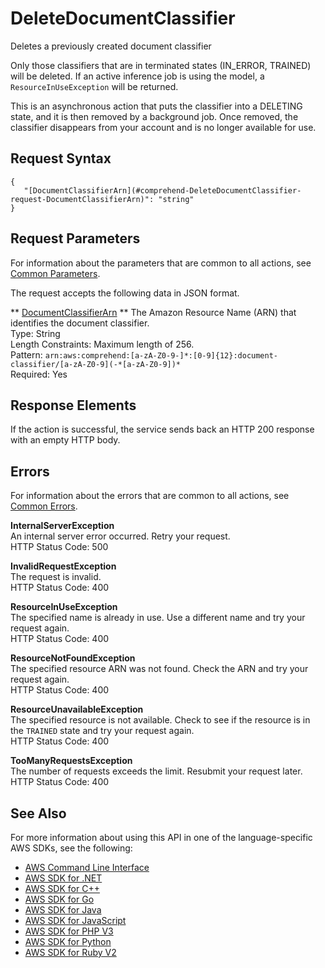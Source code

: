 # DeleteDocumentClassifier<a name="API_DeleteDocumentClassifier"></a>

Deletes a previously created document classifier

Only those classifiers that are in terminated states \(IN\_ERROR, TRAINED\) will be deleted\. If an active inference job is using the model, a `ResourceInUseException` will be returned\.

This is an asynchronous action that puts the classifier into a DELETING state, and it is then removed by a background job\. Once removed, the classifier disappears from your account and is no longer available for use\. 

## Request Syntax<a name="API_DeleteDocumentClassifier_RequestSyntax"></a>

```
{
   "[DocumentClassifierArn](#comprehend-DeleteDocumentClassifier-request-DocumentClassifierArn)": "string"
}
```

## Request Parameters<a name="API_DeleteDocumentClassifier_RequestParameters"></a>

For information about the parameters that are common to all actions, see [Common Parameters](CommonParameters.md)\.

The request accepts the following data in JSON format\.

 ** [DocumentClassifierArn](#API_DeleteDocumentClassifier_RequestSyntax) **   <a name="comprehend-DeleteDocumentClassifier-request-DocumentClassifierArn"></a>
The Amazon Resource Name \(ARN\) that identifies the document classifier\.   
Type: String  
Length Constraints: Maximum length of 256\.  
Pattern: `arn:aws:comprehend:[a-zA-Z0-9-]*:[0-9]{12}:document-classifier/[a-zA-Z0-9](-*[a-zA-Z0-9])*`   
Required: Yes

## Response Elements<a name="API_DeleteDocumentClassifier_ResponseElements"></a>

If the action is successful, the service sends back an HTTP 200 response with an empty HTTP body\.

## Errors<a name="API_DeleteDocumentClassifier_Errors"></a>

For information about the errors that are common to all actions, see [Common Errors](CommonErrors.md)\.

 **InternalServerException**   
An internal server error occurred\. Retry your request\.  
HTTP Status Code: 500

 **InvalidRequestException**   
The request is invalid\.  
HTTP Status Code: 400

 **ResourceInUseException**   
The specified name is already in use\. Use a different name and try your request again\.  
HTTP Status Code: 400

 **ResourceNotFoundException**   
The specified resource ARN was not found\. Check the ARN and try your request again\.  
HTTP Status Code: 400

 **ResourceUnavailableException**   
The specified resource is not available\. Check to see if the resource is in the `TRAINED` state and try your request again\.  
HTTP Status Code: 400

 **TooManyRequestsException**   
The number of requests exceeds the limit\. Resubmit your request later\.  
HTTP Status Code: 400

## See Also<a name="API_DeleteDocumentClassifier_SeeAlso"></a>

For more information about using this API in one of the language\-specific AWS SDKs, see the following:
+  [AWS Command Line Interface](https://docs.aws.amazon.com/goto/aws-cli/comprehend-2017-11-27/DeleteDocumentClassifier) 
+  [AWS SDK for \.NET](https://docs.aws.amazon.com/goto/DotNetSDKV3/comprehend-2017-11-27/DeleteDocumentClassifier) 
+  [AWS SDK for C\+\+](https://docs.aws.amazon.com/goto/SdkForCpp/comprehend-2017-11-27/DeleteDocumentClassifier) 
+  [AWS SDK for Go](https://docs.aws.amazon.com/goto/SdkForGoV1/comprehend-2017-11-27/DeleteDocumentClassifier) 
+  [AWS SDK for Java](https://docs.aws.amazon.com/goto/SdkForJava/comprehend-2017-11-27/DeleteDocumentClassifier) 
+  [AWS SDK for JavaScript](https://docs.aws.amazon.com/goto/AWSJavaScriptSDK/comprehend-2017-11-27/DeleteDocumentClassifier) 
+  [AWS SDK for PHP V3](https://docs.aws.amazon.com/goto/SdkForPHPV3/comprehend-2017-11-27/DeleteDocumentClassifier) 
+  [AWS SDK for Python](https://docs.aws.amazon.com/goto/boto3/comprehend-2017-11-27/DeleteDocumentClassifier) 
+  [AWS SDK for Ruby V2](https://docs.aws.amazon.com/goto/SdkForRubyV2/comprehend-2017-11-27/DeleteDocumentClassifier) 